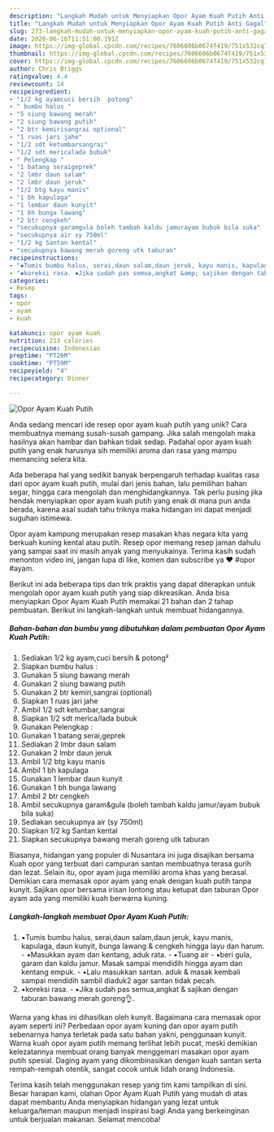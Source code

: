```yaml
---
description: "Langkah Mudah untuk Menyiapkan Opor Ayam Kuah Putih Anti Gagal"
title: "Langkah Mudah untuk Menyiapkan Opor Ayam Kuah Putih Anti Gagal"
slug: 273-langkah-mudah-untuk-menyiapkan-opor-ayam-kuah-putih-anti-gagal
date: 2020-06-16T11:51:00.191Z
image: https://img-global.cpcdn.com/recipes/7606606b0674f419/751x532cq70/opor-ayam-kuah-putih-foto-resep-utama.jpg
thumbnail: https://img-global.cpcdn.com/recipes/7606606b0674f419/751x532cq70/opor-ayam-kuah-putih-foto-resep-utama.jpg
cover: https://img-global.cpcdn.com/recipes/7606606b0674f419/751x532cq70/opor-ayam-kuah-putih-foto-resep-utama.jpg
author: Chris Briggs
ratingvalue: 4.4
reviewcount: 14
recipeingredient:
- "1/2 kg ayamcuci bersih  potong"
- " bumbu halus "
- "5 siung bawang merah"
- "2 siung bawang putih"
- "2 btr kemirisangrai optional"
- "1 ruas jari jahe"
- "1/2 sdt ketumbarsangrai"
- "1/2 sdt mericalada bubuk"
- " Pelengkap "
- "1 batang seraigeprek"
- "2 lmbr daun salam"
- "2 lmbr daun jeruk"
- "1/2 btg kayu manis"
- "1 bh kapulaga"
- "1 lembar daun kunyit"
- "1 bh bunga lawang"
- "2 btr cengkeh"
- "secukupnya garamgula boleh tambah kaldu jamurayam bubuk bila suka"
- "secukupnya air sy 750ml"
- "1/2 kg Santan kental"
- "secukupnya bawang merah goreng utk taburan"
recipeinstructions:
- "▪️Tumis bumbu halus, serai,daun salam,daun jeruk, kayu manis, kapulaga, daun kunyit, bunga lawang &amp; cengkeh hingga layu dan harum. ▪️Masukkan ayam dan kentang, aduk rata. ▪️Tuang air ▪️beri gula, garam dan kaldu jamur. Masak sampai mendidih hingga ayam dan kentang empuk. ▪️Lalu masukkan santan. aduk &amp; masak kembali sampai mendidih sambil diaduk2 agar santan tidak pecah."
- "▪️koreksi rasa. ▪️Jika sudah pas semua,angkat &amp; sajikan dengan taburan bawang merah goreng👌."
categories:
- Resep
tags:
- opor
- ayam
- kuah

katakunci: opor ayam kuah 
nutrition: 213 calories
recipecuisine: Indonesian
preptime: "PT26M"
cooktime: "PT59M"
recipeyield: "4"
recipecategory: Dinner

---
```



![Opor Ayam Kuah Putih](https://img-global.cpcdn.com/recipes/7606606b0674f419/751x532cq70/opor-ayam-kuah-putih-foto-resep-utama.jpg)

Anda sedang mencari ide resep opor ayam kuah putih yang unik? Cara membuatnya memang susah-susah gampang. Jika salah mengolah maka hasilnya akan hambar dan bahkan tidak sedap. Padahal opor ayam kuah putih yang enak harusnya sih memiliki aroma dan rasa yang mampu memancing selera kita.

Ada beberapa hal yang sedikit banyak berpengaruh terhadap kualitas rasa dari opor ayam kuah putih, mulai dari jenis bahan, lalu pemilihan bahan segar, hingga cara mengolah dan menghidangkannya. Tak perlu pusing jika hendak menyiapkan opor ayam kuah putih yang enak di mana pun anda berada, karena asal sudah tahu triknya maka hidangan ini dapat menjadi suguhan istimewa.

Opor ayam kampung merupakan resep masakan khas negara kita yang berkuah kuning kental atau putih. Resep opor memang resep jaman dahulu yang sampai saat ini masih anyak yang menyukainya. Terima kasih sudah menonton video ini, jangan lupa di like, komen dan subscribe ya ❤ #opor #ayam.


Berikut ini ada beberapa tips dan trik praktis yang dapat diterapkan untuk mengolah opor ayam kuah putih yang siap dikreasikan. Anda bisa menyiapkan Opor Ayam Kuah Putih memakai 21 bahan dan 2 tahap pembuatan. Berikut ini langkah-langkah untuk membuat hidangannya.

<!--inarticleads1-->

##### Bahan-bahan dan bumbu yang dibutuhkan dalam pembuatan Opor Ayam Kuah Putih:

1. Sediakan 1/2 kg ayam,cuci bersih &amp; potong²
1. Siapkan  bumbu halus :
1. Gunakan 5 siung bawang merah
1. Gunakan 2 siung bawang putih
1. Gunakan 2 btr kemiri,sangrai (optional)
1. Siapkan 1 ruas jari jahe
1. Ambil 1/2 sdt ketumbar,sangrai
1. Siapkan 1/2 sdt merica/lada bubuk
1. Gunakan  Pelengkap :
1. Gunakan 1 batang serai,geprek
1. Sediakan 2 lmbr daun salam
1. Gunakan 2 lmbr daun jeruk
1. Ambil 1/2 btg kayu manis
1. Ambil 1 bh kapulaga
1. Gunakan 1 lembar daun kunyit
1. Gunakan 1 bh bunga lawang
1. Ambil 2 btr cengkeh
1. Ambil secukupnya garam&amp;gula (boleh tambah kaldu jamur/ayam bubuk bila suka)
1. Sediakan secukupnya air (sy 750ml)
1. Siapkan 1/2 kg Santan kental
1. Siapkan secukupnya bawang merah goreng utk taburan


Biasanya, hidangan yang populer di Nusantara ini juga disajikan bersama Kuah opor yang terbuat dari campuran santan membuatnya terasa gurih dan lezat. Selain itu, opor ayam juga memiliki aroma khas yang berasal. Demikian cara memasak opor ayam yang enak dengan kuah putih tanpa kunyit. Sajikan opor bersama irisan lontong atau ketupat dan taburan Opor ayam ada yang memiliki kuah berwarna kuning. 

<!--inarticleads2-->

##### Langkah-langkah membuat Opor Ayam Kuah Putih:

1. ▪️Tumis bumbu halus, serai,daun salam,daun jeruk, kayu manis, kapulaga, daun kunyit, bunga lawang &amp; cengkeh hingga layu dan harum. - ▪️Masukkan ayam dan kentang, aduk rata. - ▪️Tuang air - ▪️beri gula, garam dan kaldu jamur. Masak sampai mendidih hingga ayam dan kentang empuk. - ▪️Lalu masukkan santan. aduk &amp; masak kembali sampai mendidih sambil diaduk2 agar santan tidak pecah.
1. ▪️koreksi rasa. - ▪️Jika sudah pas semua,angkat &amp; sajikan dengan taburan bawang merah goreng👌.


Warna yang khas ini dihasilkan oleh kunyit. Bagaimana cara memasak opor ayam seperti ini? Perbedaan opor ayam kuning dan opor ayam putih sebenarnya hanya terletak pada satu bahan yakni, penggunaan kunyit. Warna kuah opor ayam putih memang terlihat lebih pucat, meski demikian kelezatannya membuat orang banyak menggemari masakan opor ayam putih spesial. Daging ayam yang dikombinasikan dengan kuah santan serta rempah-rempah otentik, sangat cocok untuk lidah orang Indonesia. 

Terima kasih telah menggunakan resep yang tim kami tampilkan di sini. Besar harapan kami, olahan Opor Ayam Kuah Putih yang mudah di atas dapat membantu Anda menyiapkan hidangan yang lezat untuk keluarga/teman maupun menjadi inspirasi bagi Anda yang berkeinginan untuk berjualan makanan. Selamat mencoba!
